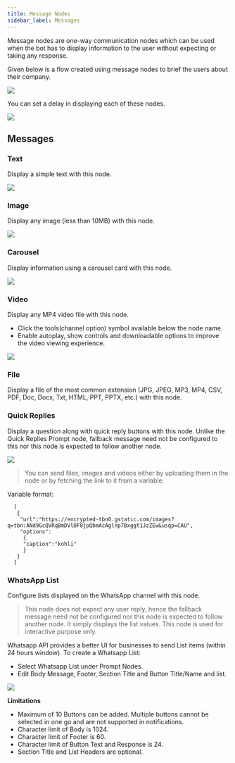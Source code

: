 ```yaml
---
title: Message Nodes
sidebar_label: Messages
---
```


Message nodes are one-way communication nodes which can be used when the bot has to display information to the user without expecting or taking any response.

Given below is a flow created using message nodes to brief the users about their company.

![](https://i.imgur.com/B9apLcz.jpg)


You can set a delay in displaying each of these nodes. 


![](https://i.imgur.com/0eoZrke.png)


## Messages 

### Text

Display a simple text with this node.  


![](https://i.imgur.com/KwvAAwd.jpg)


### Image 

Display any image (less than 10MB) with this node.


![](https://i.imgur.com/NuHZKEb.jpg)


### Carousel 

Display information using a carousel card with this node.


![](https://i.imgur.com/2iS11MA.png)


### Video 

Display any MP4 video file with this node.
* Click the tools(channel option) symbol available below the node name.  
* Enable autoplay, show controls and downloadable options to improve the video viewing experience. 

![](https://i.imgur.com/zAjKAVU.png)


### File 

Display a file of the most common extension (JPG, JPEG, MP3, MP4, CSV, PDF, Doc, Docx, Txt, HTML, PPT, PPTX, etc.) with this node. 

### Quick Replies

Display a question along with quick reply buttons with this node.
Unlike the Quick Replies Prompt node, fallback message need not be configured to this nor this node is expected to follow another node.

![](https://i.imgur.com/swL8R0v.png)


> You can send files, images and videos either by uploading them in the node or by fetching the link to it from a variable.

Variable format: 

```
  [
   {
    "url":"https://encrypted-tbn0.gstatic.com/images?q=tbn:ANd9GcQVRqBmDVlOF8jpQbmAcAglnp7Bxggt1JzZEw&usqp=CAU",
    "options":
     {
     "caption":"kohli"
     }
   }
  ]
```

### WhatsApp List



Configure lists displayed on the WhatsApp channel with this node. 

> This node does not expect any user reply, hence the fallback message need not be configured nor this node is expected to follow another node. It simply displays the list values. This node is used for interactive purpose only. 

Whatsapp API provides a better UI for businesses to send List items (within 24 hours window). 
To create a Whatsapp List:
* Select Whatsapp List under Prompt Nodes.
* Edit Body Message, Footer, Section Title and Button Title/Name and list.


![](https://i.imgur.com/vmDdimd.png)


**Limitations**

* Maximum of 10 Buttons can be added. Multiple buttons cannot be selected in one go and are not supported in notifications.
* Character limit of Body is 1024.
* Character limit of Footer is 60.
* Character limit of Button Text and Response is 24.
* Section Title and List Headers are optional.

